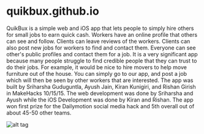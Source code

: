 # quikbux.github.io

QuikBux is a simple web and iOS app that lets people to simply hire others for small jobs to earn quick cash. Workers have an online profile that others can see and follow. Clients can leave reviews of the workers. Clients can also post new jobs for workers to find and contact them. Everyone can see other's public profiles and contact them for a job. It is a very significant app because many people struggle to find credible people that they can trust to do their jobs. For example, it would be nice to hire movers to help move furniture out of the house. You can simply go to our app, and post a job which will then be seen by other workers that are interested. The app was built by Sriharsha Guduguntla, Ayush Jain, Kiran Kunigiri, and Rishan Girish in MakeHacks 10/15/15. The web development was done by Sriharsha and Ayush while the iOS Development was done by Kiran and Rishan. The app won first prize for the Dailymotion social media hack and 5th overall out of about 45-50 other teams. 

![alt tag](https://github.com/sguduguntla/quikbux.github.io/blob/master/icons/apple-touch-icon-180x180.png)
